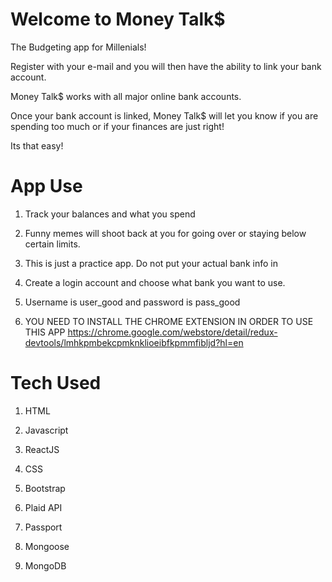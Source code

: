 # Welcome to Money Talk$
The Budgeting app for Millenials!

Register with your e-mail and you will then have the ability to link your bank account.

Money Talk$ works with all major online bank accounts. 

Once your bank account is linked, Money Talk$ will let you know if you are spending too much or if your finances are 
just right!

Its that easy!

# App Use

1. Track your balances and what you spend

2. Funny memes will shoot back at you for going over or staying below certain limits. 

3. This is just a practice app. Do not put your actual bank info in

4. Create a login account and choose what bank you want to use.

5.  Username is user_good and password is pass_good

6. YOU NEED TO INSTALL THE CHROME EXTENSION IN ORDER TO USE THIS APP https://chrome.google.com/webstore/detail/redux-devtools/lmhkpmbekcpmknklioeibfkpmmfibljd?hl=en

# Tech Used

1. HTML

2. Javascript

3. ReactJS

4. CSS

5. Bootstrap

6. Plaid API

7. Passport

8. Mongoose

9. MongoDB

